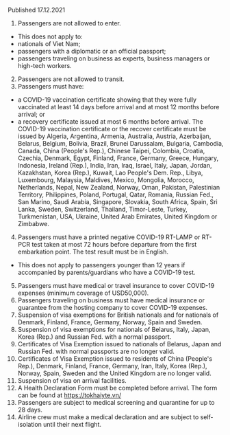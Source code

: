 Published 17.12.2021
1. Passengers are not allowed to enter.
- This does not apply to:
- nationals of Viet Nam;
- passengers with a diplomatic or an official passport;
- passengers traveling on business as experts, business managers or high-tech workers.
2. Passengers are not allowed to transit.
3. Passengers must have:
- a COVID-19 vaccination certificate showing that they were fully vaccinated at least 14 days before arrival and at most 12 months before arrival; or
- a recovery certificate issued at most 6 months before arrival.
The COVID-19 vaccination certificate or the recover certificate must be issued by Algeria, Argentina, Armenia, Australia, Austria, Azerbaijan, Belarus, Belgium, Bolivia, Brazil, Brunei Darussalam, Bulgaria, Cambodia, Canada, China (People's Rep.), Chinese Taipei, Colombia, Croatia, Czechia, Denmark, Egypt, Finland, France, Germany, Greece, Hungary, Indonesia, Ireland (Rep.), India, Iran, Iraq, Israel, Italy, Japan, Jordan, Kazakhstan, Korea (Rep.), Kuwait, Lao People's Dem. Rep., Libya, Luxembourg, Malaysia, Maldives, Mexico, Mongolia, Morocco, Netherlands, Nepal, New Zealand, Norway, Oman, Pakistan, Palestinian Territory, Philippines, Poland, Portugal, Qatar, Romania, Russian Fed., San Marino, Saudi Arabia, Singapore, Slovakia, South Africa, Spain, Sri Lanka, Sweden, Switzerland, Thailand, Timor-Leste, Turkey, Turkmenistan, USA, Ukraine, United Arab Emirates, United Kingdom or Zimbabwe.
4. Passengers must have a printed negative COVID-19 RT-LAMP or RT-PCR test taken at most 72 hours before departure from the first embarkation point. The test result must be in English.
- This does not apply to passengers younger than 12 years if accompanied by parents/guardians who have a COVID-19 test.
5. Passengers must have medical or travel insurance to cover COVID-19 expenses (minimum coverage of USD50,000).
6. Passengers traveling on business must have medical insurance or guarantee from the hosting company to cover COVID-19 expenses.
7. Suspension of visa exemptions for British nationals and for nationals of Denmark, Finland, France, Germany, Norway, Spain and Sweden.
8. Suspension of visa exemptions for nationals of Belarus, Italy, Japan, Korea (Rep.) and Russian Fed. with a normal passport.
9. Certificates of Visa Exemption issued to nationals of Belarus, Japan and Russian Fed. with normal passports are no longer valid.
10. Certificates of Visa Exemption issued to residents of China (People's Rep.), Denmark, Finland, France, Germany, Iran, Italy, Korea (Rep.), Norway, Spain, Sweden and the United Kingdom are no longer valid.
11. Suspension of visa on arrival facilities.
12. A Health Declaration Form must be completed before arrival. The form can be found at <a href="https://tokhaiyte.vn/">https://tokhaiyte.vn/</a>
13. Passengers are subject to medical screening and quarantine for up to 28 days.
14. Airline crew must make a medical declaration and are subject to self-isolation until their next flight.